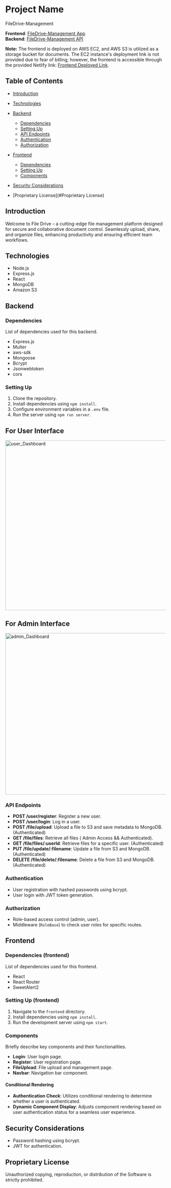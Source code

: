 # Project Name

FileDrive-Management


**Frontend**: [FileDrive-Management App](https://myfile-drive3.netlify.app/)  
**Backend**: [FileDrive-Management API](https://filedrive-management.onrender.com)



**Note:** The frontend is deployed on AWS EC2, and AWS S3 is utilized as a storage bucket for documents. The EC2 instance's deployment link is not provided due to fear of billing; however, the frontend is accessible through the provided Netlify link: [Frontend Deployed Link](https://myfile-drive3.netlify.app/).


## Table of Contents

- [Introduction](#introduction)
- [Technologies](#technologies)
- [Backend](#backend)

  - [Dependencies](#dependencies)
  - [Setting Up](#setting-up)
  - [API Endpoints](#api-endpoints)
  - [Authentication](#authentication)
  - [Authorization](#authorization)
- [Frontend](#frontend)

  - [Dependencies](#dependencies-frontend)
  - [Setting Up](#setting-up-frontend)
  - [Components](#components)
- [Security Considerations](#security-considerations)

- [Proprietary License](#Proprietary License)

## Introduction

Welcome to File Drive – a cutting-edge file management platform designed for secure and collaborative document control. Seamlessly upload, share, and organize files, enhancing productivity and ensuring efficient team workflows.

## Technologies

- Node.js
- Express.js
- React
- MongoDB
- Amazon S3

## Backend

### Dependencies

List of dependencies used for this backend.

- Express.js
- Multer
- aws-sdk
- Mongoose
- Bcrypt
- Jsonwebtoken
- cors

### Setting Up

1. Clone the repository.
2. Install dependencies using `npm install`.
3. Configure environment variables in a `.env` file.
4. Run the server using `npm run server`.




## For User Interface
<img width="532" alt="user_Dashboard" src="https://github.com/MSaifKhan01/FileDrive-Management-AWS/assets/119418918/20bcad4c-6327-4a32-b748-7a009c71084a">


## For Admin Interface
<img width="506" alt="admin_Dashboard" src="https://github.com/MSaifKhan01/FileDrive-Management-AWS/assets/119418918/b3372362-d20d-41d2-8dda-c9e1da4f76c3">


### API Endpoints

- **POST /user/register**: Register a new user.
- **POST /user/login**: Log in a user.
- **POST /file/upload**: Upload a file to S3 and save metadata to MongoDB. (Authenticated)
- **GET /file/files**: Retrieve all files ( Admin Access && Authenticated).
- **GET /file/files/:userId**: Retrieve files for a specific user. (Authenticated)
- **PUT /file/update/:filename**: Update a file from S3 and MongoDB. (Authenticated)
- **DELETE /file/delete/:filename**: Delete a file from S3 and MongoDB. (Authenticated)

### Authentication

- User registration with hashed passwords using bcrypt.
- User login with JWT token generation.

### Authorization

- Role-based access control (admin, user).
- Middleware (`RoleBase`) to check user roles for specific routes.

## Frontend

### Dependencies (frontend)

List of dependencies used for this frontend.

- React
- React Router
- SweetAlert2


### Setting Up (frontend)

1. Navigate to the `frontend` directory.
2. Install dependencies using `npm install`.
3. Run the development server using `npm start`.

### Components

Briefly describe key components and their functionalities.

- **Login**: User login page.
- **Register**: User registration page.
- **FileUpload**: File upload and management page.
- **Navbar**: Navigation bar component.

#### Conditional Rendering

- **Authentication Check**: Utilizes conditional rendering to determine whether a user is authenticated.
- **Dynamic Component Display**: Adjusts component rendering based on user authentication status for a seamless user experience.

## Security Considerations

- Password hashing using bcrypt.
- JWT for authentication.





## Proprietary License

Unauthorized copying, reproduction, or distribution of the Software is strictly prohibited.


